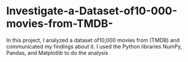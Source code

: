 # Investigate-a-Dataset-of10-000-movies-from-TMDB-
In this project, I analyzed a dataset of10,000 movies from (TMDB) and communicated my findings about it. I used the Python libraries NumPy, Pandas, and Matplotlib to do the analysis

